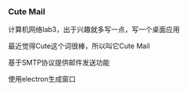 ### Cute Mail

计算机网络lab3，出于兴趣就多写一点，写一个桌面应用

最近觉得Cute这个词很棒，所以叫它Cute Mail

基于SMTP协议提供邮件发送功能

使用electron生成窗口